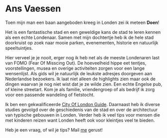 # Ans Vaessen

<span class="lead">Toen mijn man een baan aangeboden kreeg in Londen zei ik meteen **Doen**!</span>

Het is een fantastische stad en een geweldige kans de stad te leren kennen als een echte Londenaar.
Samen met mijn dochtertje heb ik de hele stad doorkruist op zoek naar mooie parken, evenementen, historie en natuurlijk speeltuintjes.

Hier verveel je je nooit, erger nog ik heb net als de meeste Londenaren last van FOMO (Fear Of Misscing Out).
De hoeveelheid hippe eet tentjes, voorstellingen, musea en overige activiteiten zorgen voor een lange wensenlijst.
Als gids wil je natuurlijk de leukste adresjes doorgeven aan Nederlandse bezoekers.
Ik laat niet alleen de highlights zien maar ook de dingen waarvan je nog niet wist dat je ze wilde zien.
Een echte Engelse pub, of kleine streetart. Kom je als familie, vriendengroep of als bedrijf ik zorg voor een passende wandeling of fietstocht.

Ik ben een gekwalificeerde [City Of London Guide](http://www.cityoflondonguides.com/find/ans-vaessen). Daarnaast heb ik diverse studies gevolgd over de geschiedenis van de stad en over de architectuur van typische gebouwen in Londen.
Verder heb ik veel tips voor mensen die met kinderen reizen want Londen heeft ook voor kleintjes veel te bieden.

Heb je een vraag, of wil je tips? Mail [me](mailto:ans@nlgids.london) gerust!
